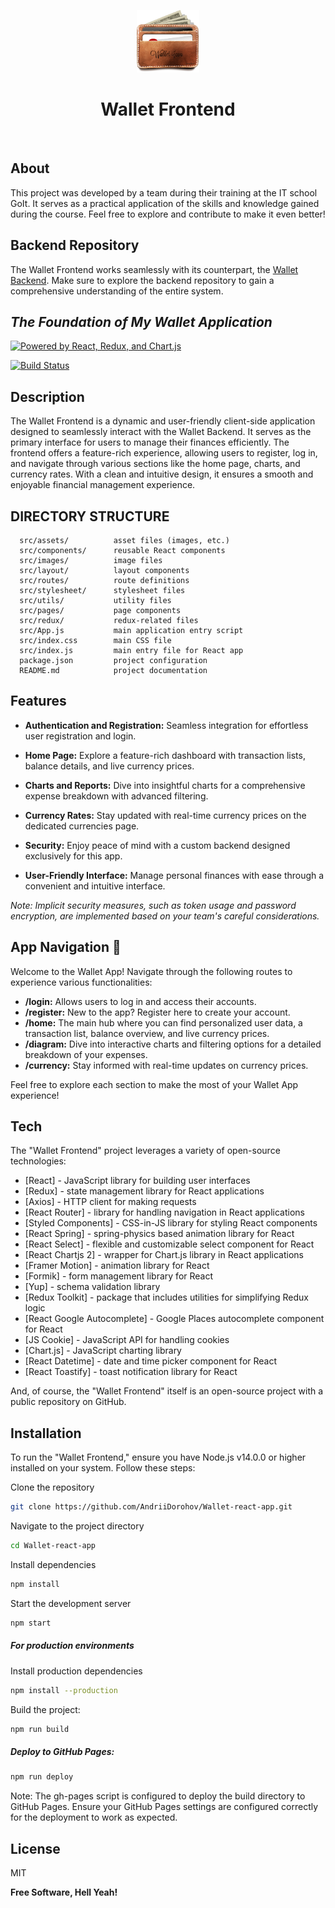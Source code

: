 <p align="center">
    <a href="https://github.com/AndriiDorohov" target="_blank">
        <img src="https://github.com/AndriiDorohov/backend-Wallet-App/blob/main/images/project-logo.png" height="100px">
    </a>
    <h1 align="center">Wallet Frontend</h1>
    <br>
</p>

## About

This project was developed by a team during their training at the IT school GoIt. It serves as a
practical application of the skills and knowledge gained during the course. Feel free to explore and
contribute to make it even better!

## Backend Repository

The Wallet Frontend works seamlessly with its counterpart, the
[Wallet Backend](https://github.com/AndriiDorohov/backend-Wallet-App). Make sure to explore the
backend repository to gain a comprehensive understanding of the entire system.

## _The Foundation of My Wallet Application_

[![Powered by React, Redux, and Chart.js](https://img.shields.io/badge/Powered%20by-React%2C%20Redux%2C%20%26%20Chart.js-%2361dafb)](https://github.com/AndriiDorohov/Wallet-react-app/)

[![Build Status](https://travis-ci.org/joemccann/dillinger.svg?branch=master)](https://travis-ci.org/joemccann/dillinger)

## Description

The Wallet Frontend is a dynamic and user-friendly client-side application designed to seamlessly
interact with the Wallet Backend. It serves as the primary interface for users to manage their
finances efficiently. The frontend offers a feature-rich experience, allowing users to register, log
in, and navigate through various sections like the home page, charts, and currency rates. With a
clean and intuitive design, it ensures a smooth and enjoyable financial management experience.

## DIRECTORY STRUCTURE

      src/assets/          asset files (images, etc.)
      src/components/      reusable React components
      src/images/          image files
      src/layout/          layout components
      src/routes/          route definitions
      src/stylesheet/      stylesheet files
      src/utils/           utility files
      src/pages/           page components
      src/redux/           redux-related files
      src/App.js           main application entry script
      src/index.css        main CSS file
      src/index.js         main entry file for React app
      package.json         project configuration
      README.md            project documentation

## Features

- **Authentication and Registration:** Seamless integration for effortless user registration and
  login.

- **Home Page:** Explore a feature-rich dashboard with transaction lists, balance details, and live
  currency prices.

- **Charts and Reports:** Dive into insightful charts for a comprehensive expense breakdown with
  advanced filtering.

- **Currency Rates:** Stay updated with real-time currency prices on the dedicated currencies page.

- **Security:** Enjoy peace of mind with a custom backend designed exclusively for this app.

- **User-Friendly Interface:** Manage personal finances with ease through a convenient and intuitive
  interface.

_Note: Implicit security measures, such as token usage and password encryption, are implemented
based on your team's careful considerations._

## App Navigation 🚀

Welcome to the Wallet App! Navigate through the following routes to experience various
functionalities:

- **/login:** Allows users to log in and access their accounts.
- **/register:** New to the app? Register here to create your account.
- **/home:** The main hub where you can find personalized user data, a transaction list, balance
  overview, and live currency prices.
- **/diagram:** Dive into interactive charts and filtering options for a detailed breakdown of your
  expenses.
- **/currency:** Stay informed with real-time updates on currency prices.

Feel free to explore each section to make the most of your Wallet App experience!

## Tech

The "Wallet Frontend" project leverages a variety of open-source technologies:

- [React] - JavaScript library for building user interfaces
- [Redux] - state management library for React applications
- [Axios] - HTTP client for making requests
- [React Router] - library for handling navigation in React applications
- [Styled Components] - CSS-in-JS library for styling React components
- [React Spring] - spring-physics based animation library for React
- [React Select] - flexible and customizable select component for React
- [React Chartjs 2] - wrapper for Chart.js library in React applications
- [Framer Motion] - animation library for React
- [Formik] - form management library for React
- [Yup] - schema validation library
- [Redux Toolkit] - package that includes utilities for simplifying Redux logic
- [React Google Autocomplete] - Google Places autocomplete component for React
- [JS Cookie] - JavaScript API for handling cookies
- [Chart.js] - JavaScript charting library
- [React Datetime] - date and time picker component for React
- [React Toastify] - toast notification library for React

And, of course, the "Wallet Frontend" itself is an open-source project with a public repository on
GitHub.

## Installation

To run the "Wallet Frontend," ensure you have Node.js v14.0.0 or higher installed on your system.
Follow these steps:

Clone the repository

```sh
git clone https://github.com/AndriiDorohov/Wallet-react-app.git
```

Navigate to the project directory

```sh
cd Wallet-react-app
```

Install dependencies

```sh
npm install
```

Start the development server

```sh
npm start
```

##### For production environments

Install production dependencies

```sh
npm install --production
```

Build the project:

```sh
npm run build
```

##### Deploy to GitHub Pages:

```sh
npm run deploy
```

Note: The gh-pages script is configured to deploy the build directory to GitHub Pages. Ensure your
GitHub Pages settings are configured correctly for the deployment to work as expected.

## License

MIT

**Free Software, Hell Yeah!**
